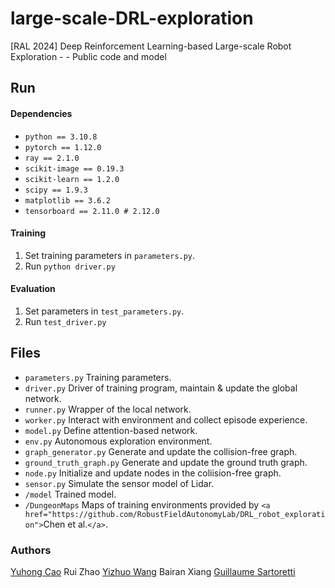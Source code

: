 # large-scale-DRL-exploration

[RAL 2024] Deep Reinforcement Learning-based Large-scale Robot Exploration - - Public code and model

## Run

#### Dependencies

* `python == 3.10.8`
* `pytorch == 1.12.0`
* `ray == 2.1.0`
* `scikit-image == 0.19.3`
* `scikit-learn == 1.2.0`
* `scipy == 1.9.3`
* `matplotlib == 3.6.2`
* `tensorboard == 2.11.0 # 2.12.0`

#### Training

1. Set training parameters in `parameters.py`.
2. Run `python driver.py`

#### Evaluation

1. Set parameters in `test_parameters.py`.
2. Run `test_driver.py`

## Files

* `parameters.py` Training parameters.
* `driver.py` Driver of training program, maintain & update the global network.
* `runner.py` Wrapper of the local network.
* `worker.py` Interact with environment and collect episode experience.
* `model.py` Define attention-based network.
* `env.py` Autonomous exploration environment.
* `graph_generator.py` Generate and update the collision-free graph.
* `ground_truth_graph.py` Generate and update the ground truth graph.
* `node.py` Initialize and update nodes in the coliision-free graph.
* `sensor.py` Simulate the sensor model of Lidar.
* `/model` Trained model.
* `/DungeonMaps` Maps of training environments provided by `<a href="https://github.com/RobustFieldAutonomyLab/DRL_robot_exploration">`Chen et al.`</a>`.

### Authors

[Yuhong Cao](https://github.com/caoyuhong001)
Rui Zhao
[Yizhuo Wang](https://github.com/wyzh98)
Bairan Xiang
[Guillaume Sartoretti](https://github.com/gsartoretti)
